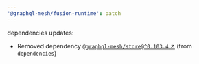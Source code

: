 ```yaml
---
'@graphql-mesh/fusion-runtime': patch
---
```


dependencies updates: 

- Removed dependency [`@graphql-mesh/store@^0.103.4` ↗︎](https://www.npmjs.com/package/@graphql-mesh/store/v/0.103.4) (from `dependencies`)
